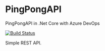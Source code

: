 # PingPongAPI
PingPongAPI in .Net Core with Azure DevOps

[![Build Status](https://dev.azure.com/htmltagdevops/htmltagdevops/_apis/build/status/htmltag.PingPongAPI?branchName=master)](https://dev.azure.com/htmltagdevops/htmltagdevops/_build/latest?definitionId=1?branchName=master)

Simple REST API.
